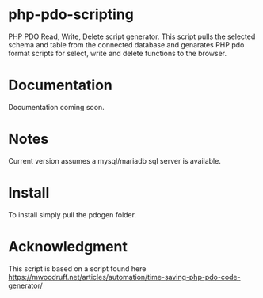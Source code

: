 # php-pdo-scripting
PHP PDO Read, Write, Delete script generator.
This script pulls the selected schema and table from the connected database and genarates PHP pdo format scripts for select, write and delete functions to the browser.

# Documentation
Documentation coming soon.

# Notes
Current version assumes a mysql/mariadb sql server is available.

# Install
To install simply pull the pdogen folder.

# Acknowledgment
This script is based on a script found here https://mwoodruff.net/articles/automation/time-saving-php-pdo-code-generator/

